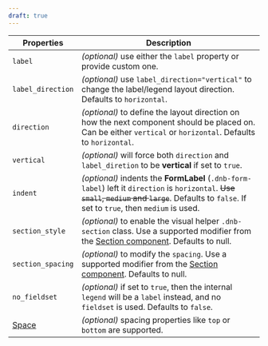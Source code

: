 ```yaml
---
draft: true
---
```


| Properties                                      | Description                                                                                                                                                                                          |
| ----------------------------------------------- | ---------------------------------------------------------------------------------------------------------------------------------------------------------------------------------------------------- |
| `label`                                         | _(optional)_ use either the `label` property or provide custom one.                                                                                                                                  |
| `label_direction`                               | _(optional)_ use `label_direction="vertical"` to change the label/legend layout direction. Defaults to `horizontal`.                                                                                 |
| `direction`                                     | _(optional)_ to define the layout direction on how the next component should be placed on. Can be either `vertical` or `horizontal`. Defaults to `horizontal`.                                       |
| `vertical`                                      | _(optional)_ will force both `direction` and `label_diretion` to be **vertical** if set to `true`.                                                                                                   |
| `indent`                                        | _(optional)_ indents the **FormLabel** (`.dnb-form-label`) left it `direction` is `horizontal`. ~~Use `small`, `medium` and `large`~~. Defaults to `false`. If set to `true`, then `medium` is used. |
| `section_style`                                 | _(optional)_ to enable the visual helper `.dnb-section` class. Use a supported modifier from the [Section component](/uilib/components/section#tab-properties). Defaults to null.                    |
| `section_spacing`                               | _(optional)_ to modify the `spacing`. Use a supported modifier from the [Section component](/uilib/components/section#tab-properties). Defaults to null.                                             |
| `no_fieldset`                                   | _(optional)_ if set to `true`, then the internal `legend` will be a `label` instead, and no `fieldset` is used. Defaults to `false`.                                                                 |
| [Space](/uilib/components/space#tab-properties) | _(optional)_ spacing properties like `top` or `bottom` are supported.                                                                                                                                |
